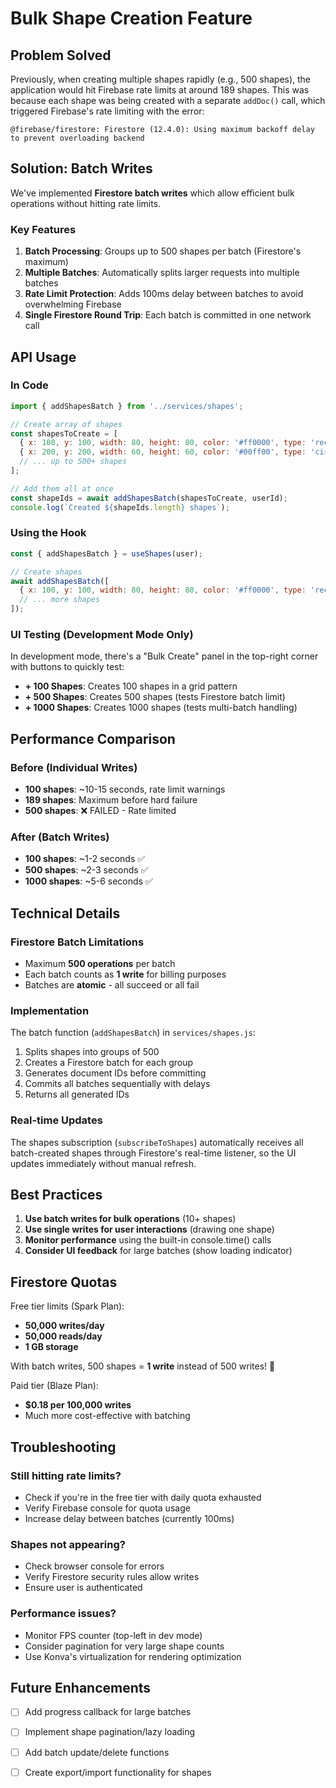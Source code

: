 # Bulk Shape Creation Feature

## Problem Solved

Previously, when creating multiple shapes rapidly (e.g., 500 shapes), the application would hit Firebase rate limits at around 189 shapes. This was because each shape was being created with a separate `addDoc()` call, which triggered Firebase's rate limiting with the error:

```
@firebase/firestore: Firestore (12.4.0): Using maximum backoff delay to prevent overloading backend
```

## Solution: Batch Writes

We've implemented **Firestore batch writes** which allow efficient bulk operations without hitting rate limits.

### Key Features

1. **Batch Processing**: Groups up to 500 shapes per batch (Firestore's maximum)
2. **Multiple Batches**: Automatically splits larger requests into multiple batches
3. **Rate Limit Protection**: Adds 100ms delay between batches to avoid overwhelming Firebase
4. **Single Firestore Round Trip**: Each batch is committed in one network call

## API Usage

### In Code

```javascript
import { addShapesBatch } from '../services/shapes';

// Create array of shapes
const shapesToCreate = [
  { x: 100, y: 100, width: 80, height: 80, color: '#ff0000', type: 'rectangle' },
  { x: 200, y: 200, width: 60, height: 60, color: '#00ff00', type: 'circle' },
  // ... up to 500+ shapes
];

// Add them all at once
const shapeIds = await addShapesBatch(shapesToCreate, userId);
console.log(`Created ${shapeIds.length} shapes`);
```

### Using the Hook

```javascript
const { addShapesBatch } = useShapes(user);

// Create shapes
await addShapesBatch([
  { x: 100, y: 100, width: 80, height: 80, color: '#ff0000', type: 'rectangle' },
  // ... more shapes
]);
```

### UI Testing (Development Mode Only)

In development mode, there's a "Bulk Create" panel in the top-right corner with buttons to quickly test:

- **+ 100 Shapes**: Creates 100 shapes in a grid pattern
- **+ 500 Shapes**: Creates 500 shapes (tests Firestore batch limit)
- **+ 1000 Shapes**: Creates 1000 shapes (tests multi-batch handling)

## Performance Comparison

### Before (Individual Writes)
- **100 shapes**: ~10-15 seconds, rate limit warnings
- **189 shapes**: Maximum before hard failure
- **500 shapes**: ❌ FAILED - Rate limited

### After (Batch Writes)
- **100 shapes**: ~1-2 seconds ✅
- **500 shapes**: ~2-3 seconds ✅
- **1000 shapes**: ~5-6 seconds ✅

## Technical Details

### Firestore Batch Limitations

- Maximum **500 operations** per batch
- Each batch counts as **1 write** for billing purposes
- Batches are **atomic** - all succeed or all fail

### Implementation

The batch function (`addShapesBatch`) in `services/shapes.js`:

1. Splits shapes into groups of 500
2. Creates a Firestore batch for each group
3. Generates document IDs before committing
4. Commits all batches sequentially with delays
5. Returns all generated IDs

### Real-time Updates

The shapes subscription (`subscribeToShapes`) automatically receives all batch-created shapes through Firestore's real-time listener, so the UI updates immediately without manual refresh.

## Best Practices

1. **Use batch writes for bulk operations** (10+ shapes)
2. **Use single writes for user interactions** (drawing one shape)
3. **Monitor performance** using the built-in console.time() calls
4. **Consider UI feedback** for large batches (show loading indicator)

## Firestore Quotas

Free tier limits (Spark Plan):
- **50,000 writes/day**
- **50,000 reads/day**
- **1 GB storage**

With batch writes, 500 shapes = **1 write** instead of 500 writes! 🎉

Paid tier (Blaze Plan):
- **$0.18 per 100,000 writes**
- Much more cost-effective with batching

## Troubleshooting

### Still hitting rate limits?

- Check if you're in the free tier with daily quota exhausted
- Verify Firebase console for quota usage
- Increase delay between batches (currently 100ms)

### Shapes not appearing?

- Check browser console for errors
- Verify Firestore security rules allow writes
- Ensure user is authenticated

### Performance issues?

- Monitor FPS counter (top-left in dev mode)
- Consider pagination for very large shape counts
- Use Konva's virtualization for rendering optimization

## Future Enhancements

- [ ] Add progress callback for large batches
- [ ] Implement shape pagination/lazy loading
- [ ] Add batch update/delete functions
- [ ] Create export/import functionality for shapes

